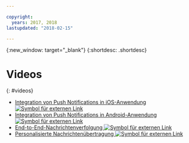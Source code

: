 ```yaml
---

copyright:
  years: 2017, 2018
lastupdated: "2018-02-15"

---
```


{:new_window: target="_blank"}
{:shortdesc: .shortdesc}


# Videos
{: #videos}

* <a href="https://www.youtube.com/watch?v=IA8RyAxqq4A" target="_blank"> Integration von Push Notifications in iOS-Anwendung <img src="../../icons/launch-glyph.svg" alt="Symbol für externen Link"></a>
* <a href="https://www.youtube.com/watch?v=VMfRkn31zkU" target="_blank"> Integration von Push Notifications in Android-Anwendung <img src="../../icons/launch-glyph.svg" alt="Symbol für externen Link"></a>
* <a href="https://www.youtube.com/watch?v=a8T_sxSvwx0" target="_blank"> End-to-End-Nachrichtenverfolgung <img src="../../icons/launch-glyph.svg" alt="Symbol für externen Link"></a>
* <a href="https://www.youtube.com/watch?v=1wO30GfiLaI" target="_blank"> Personalisierte Nachrichtenübertragung <img src="../../icons/launch-glyph.svg" alt="Symbol für externen Link"></a>
